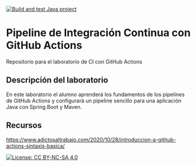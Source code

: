 [![Build and test Java project](https://github.com/ETSISI-EMS/ems2024-lab-1-3-ci-github-actions-PabloCeladorLarren/actions/workflows/main.yml/badge.svg)](https://github.com/ETSISI-EMS/ems2024-lab-1-3-ci-github-actions-PabloCeladorLarren/actions/workflows/main.yml)

# Pipeline de Integración Continua con GitHub Actions

Repositorio para el laboratorio de CI con GitHub Actions

## Descripción del laboratorio

En este laboratorio el alumno aprenderá los fundamentos de los pipelines de GitHub Actions y configurará un pipeline
sencillo para una aplicación Java con Spring Boot y Maven. 

## Recursos
https://www.adictosaltrabajo.com/2020/10/28/introduccion-a-github-actions-sintaxis-basica/

[![License: CC BY-NC-SA 4.0](https://img.shields.io/badge/License-CC_BY--NC--SA_4.0-lightgrey.svg)](https://creativecommons.org/licenses/by-nc-sa/4.0/)
